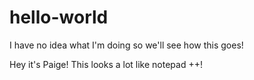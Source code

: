 # hello-world
I have no idea what I'm doing so we'll see how this goes!

Hey it's Paige! This looks a lot like notepad ++!
